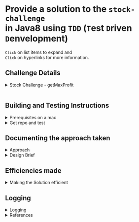 # Provide a solution to the `stock-challenge`<br/> in Java8 using `TDD` (`T`est `D`riven `D`envelopment)

`Click` on list items to expand and<br/>
`Click` on hyperlinks for more information.

## Challenge Details

<details><summary>Stock Challenge - getMaxProfit</summary>
<br/>
This technical challenge is as much about clean, simple solution and code as it is about problem solving.
<br/>
<br/>
Suppose we could access yesterday's stock prices as a list, where:
<br/>
<br/>
The indices are the time in minutes past trade opening time, which was 10:00am local time.
The values are the price in dollars of the stock at that time.

So if the stock cost `$5` at `11:00am`, `stock_prices_yesterday[60] = 5`.

<br/>
Write an efficient function that takes an array of stock prices and returns the best profit could have been made from 1 purchase and 1 sale of 1 stock.

For example:

```java
int[] stockPrices = {10, 7, 5, 8, 11, 9};

Assert.assertEquals (6, getMaxProfit(stockPrices)); // returns 6 (buy at $5 sell at $11)
```

You must buy before you sell. You may not buy and sell in the same time step (at least 1 minute must pass).

Expectations

- Implement a solution in Java.
- Prove it works by creating unit tests that test the possible scenarios that the numbers could present.
- Include any comments that you think will be relevant to provide any context around the approach taken / solution developed.

</details>
<br/>

## Building and Testing Instructions

<details><summary>Prerequisites on a mac</summary>
<br/>

- Java 8 sdk
- Maven 3

```bash
$ java -version
java version "1.8.0_251"
Java(TM) SE Runtime Environment (build 1.8.0_251-b08)
Java HotSpot(TM) 64-Bit Server VM (build 25.251-b08, mixed mode)

$ export JAVA_HOME=`/usr/libexec/java_home -v "1.8*"`

$ mvn -v
Apache Maven 3.6.3 (cecedd343002696d0abb50b32b541b8a6ba2883f)
Maven home: /usr/local/Cellar/maven/3.6.3_1/libexec
Java version: 1.8.0_261, vendor: Oracle Corporation, runtime: /Library/Java/JavaVirtualMachines/jdk1.8.0_261.jdk/Contents/Home/jre
Default locale: en_AU, platform encoding: UTF-8
OS name: "mac os x", version: "10.15.4", arch: "x86_64", family: "mac"
```

- References
  - [Download latest java 8 sdk (jdk-8u261-macosx-x64.dmg)](https://www.oracle.com/au/java/technologies/javase/javase-jdk8-downloads.html)
  - [Installing Apache Maven](https://maven.apache.org/install.html)

</details>

<details><summary>Get repo and test</summary>

- Clone repository
- Maven package to build, package and test

```bash
$ git clone https://github.com/shawfire/stock-challenge.git

$ cd stock-challenge

$ mvn test
[INFO] Scanning for projects...
[INFO]
[INFO] ----------------< net.shawfire.stocks:stock-challenge >-----------------
[INFO] Building stock-challenge 1.0
[INFO] --------------------------------[ jar ]---------------------------------
[INFO]
[INFO] --- maven-resources-plugin:2.6:resources (default-resources) @ stock-challenge ---
[INFO] Using 'UTF-8' encoding to copy filtered resources.
[INFO] Copying 2 resources
[INFO]
[INFO] --- maven-compiler-plugin:3.8.1:compile (default-compile) @ stock-challenge ---
[INFO] Nothing to compile - all classes are up to date
[INFO]
[INFO] --- maven-resources-plugin:2.6:testResources (default-testResources) @ stock-challenge ---
[INFO] Using 'UTF-8' encoding to copy filtered resources.
[INFO] Copying 2 resources
[INFO]
[INFO] --- maven-compiler-plugin:3.8.1:testCompile (default-testCompile) @ stock-challenge ---
[INFO] Nothing to compile - all classes are up to date
[INFO]
[INFO] --- maven-surefire-plugin:2.12.4:test (default-test) @ stock-challenge ---
[INFO] Surefire report directory: /Users/johnshaw/dev/stock-challenge/target/surefire-reports

-------------------------------------------------------
 T E S T S
-------------------------------------------------------
Running net.shawfire.stocks.StockUtilsTest
1    [main] INFO  net.shawfire.stocks.StockUtils  - getMaxProfit([10, 7, 5, 8, 11, 9])
1    [main] INFO  net.shawfire.stocks.StockUtils  - getMaxProfit maxProfit: 6
getMaxProfit time for 0.1M data set: PT0.013309S
34   [main] INFO  net.shawfire.stocks.StockUtils  - getMaxProfit([2, 2, 3, 2, 3, 15, 41, 23, 44, 44, 42, 1, 44])
34   [main] INFO  net.shawfire.stocks.StockUtils  - getMaxProfit maxProfit: 42
35   [main] INFO  net.shawfire.stocks.StockUtils  - getMaxProfit([2, 1, 3, 2, 3])
35   [main] INFO  net.shawfire.stocks.StockUtils  - getMaxProfit maxProfit: 2
35   [main] INFO  net.shawfire.stocks.StockUtils  - getMaxProfit([10, 7, 5])
35   [main] INFO  net.shawfire.stocks.StockUtils  - getMaxProfit maxProfit: -5
35   [main] INFO  net.shawfire.stocks.StockUtils  - getMaxProfit([1, 2, 3, 3])
36   [main] INFO  net.shawfire.stocks.StockUtils  - getMaxProfit maxProfit: 2
36   [main] INFO  net.shawfire.stocks.StockUtils  - getMaxProfit([1, 2, 3, 4])
36   [main] INFO  net.shawfire.stocks.StockUtils  - getMaxProfit maxProfit: 3
36   [main] INFO  net.shawfire.stocks.StockUtils  - getMaxProfit([10, 7, 5, 8])
36   [main] INFO  net.shawfire.stocks.StockUtils  - getMaxProfit maxProfit: 1
37   [main] INFO  net.shawfire.stocks.StockUtils  - getMaxProfit([0, 7])
37   [main] ERROR net.shawfire.stocks.StockUtils  - There must be at least three elements in the array in order to calculate a profit.
Tests run: 9, Failures: 0, Errors: 0, Skipped: 0, Time elapsed: 0.201 sec

Results :

Tests run: 9, Failures: 0, Errors: 0, Skipped: 0

[INFO] ------------------------------------------------------------------------
[INFO] BUILD SUCCESS
[INFO] ------------------------------------------------------------------------
[INFO] Total time:  1.664 s
[INFO] Finished at: 2020-09-15T22:48:37+10:00
[INFO] ------------------------------------------------------------------------
```

</details>

## Documenting the approach taken

<details><summary>Approach</summary>

- Used a `TDD` (`T`est `D`riven `D`esign) Approach within IntelliJ IDEA
- Used `Java 8` and `Junit 4`
- Used Maven directory structure and a `pom.xml` to support command line build and test.
- Each feature and capability has a corresponding test due to the `TDD` approach that has been followed.
</details>

<details><summary>Design Brief</summary>

Find the maximum profit given a list of consecutive stock prices.

- Each element in the stockPrices array represents the dollar value at 10am plus the index value.
- The profit can only be calculated when the buy and sell are separated by more than one minute.
- The profit can't be calculated from consecutive stock prices.
- There must be a minimum of 3 values in the array in order to calculate a profit.

</details>

## Efficiencies made

<details><summary>Making the Solution efficient</summary>

- By finding the next buy stockPrice that is less than the last stockPrice used to calculate the last maxProfit. The efficiency gained was a timing of 0.059 seconds
  as apposed to 4.454 seconds for the initial version for a data set of 100,000 prices.
- By finding the next sell price that is higher than the last stockPrice used to calculate the last maxProfit. The efficiency gained was a timing of 0.0254 seconds as apposed to the above timing on a set of 100,000 prices.
- By reusing the maxSalePrice while it is still current when the maxBuyPrice has changed. The efficiency gained was a timing of 0.0025 seconds as apposed to the above timing on a set of 100,000 prices.

</details>

## Logging

<details><summary>Logging</summary>

- Added logging for monitoring.
- Change logging for tests in `src/test/resources/log4j.properties`
- The logging slows down the benchmark to `0.0133` seconds. Which is still lower than all the timing; except for the last efficiency that was made (which was `0.0025` seconds). Apart from monitoring logging is great aid for performance tuning based analysis of the logs.
- The benchmark test switches logging to `ERROR`, then restores the logger level.

```bash
# Set root logger level to INFO, DEBUG or ERROR and its only appender to A1.
log4j.rootLogger=INFO, A1
```

</details>

<details><summary>References</summary>

- [junit4 docs](https://junit.org/junit4/)
</details>
